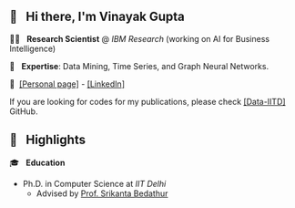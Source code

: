## 👋  &nbsp; Hi there, I'm Vinayak Gupta
👨‍💻 &nbsp; **Research Scientist** @ *IBM Research* (working on AI for Business Intelligence)

:telescope: &nbsp; **Expertise**: Data  Mining, Time Series, and Graph Neural Networks.

:link:&nbsp;
[[Personal page]](https://gvinayak.github.io) - 
[[LinkedIn]](https://www.linkedin.com/in/guptavinayak51/)

If you are looking for codes for my publications, please check [[Data-IITD]](https://github.com/data-iitd) GitHub. 


## :flashlight: &nbsp; Highlights 
:mortar_board: &nbsp; **Education**
* Ph.D. in Computer Science at *IIT Delhi*
  * Advised by [Prof. Srikanta Bedathur](https://www.cse.iitd.ac.in/~srikanta/)
